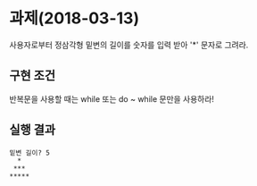 # 과제(2018-03-13)
사용자로부터 정삼각형 밑변의 길이를 숫자를 입력 받아 '*' 문자로 그려라.
 
## 구현 조건
반복문을 사용할 때는 while 또는 do ~ while 문만을 사용하라!

## 실행 결과
```
밑변 길이? 5
  *
 ***
*****
``` 
